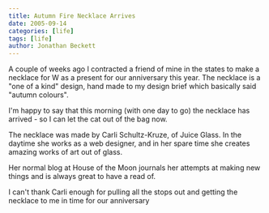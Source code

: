 ```yaml
---
title: Autumn Fire Necklace Arrives
date: 2005-09-14
categories: [life]
tags: [life]
author: Jonathan Beckett
---
```


A couple of weeks ago I contracted a friend of mine in the states to make a necklace for W as a present for our anniversary this year. The necklace is a "one of a kind" design, hand made to my design brief which basically said "autumn colours".

I'm happy to say that this morning (with one day to go) the necklace has arrived - so I can let the cat out of the bag now.

The necklace was made by Carli Schultz-Kruze, of Juice Glass. In the daytime she works as a web designer, and in her spare time she creates amazing works of art out of glass.

Her normal blog at House of the Moon journals her attempts at making new things and is always great to have a read of.

I can't thank Carli enough for pulling all the stops out and getting the necklace to me in time for our anniversary 